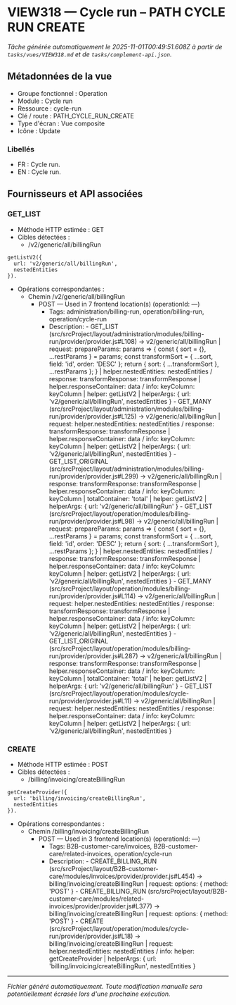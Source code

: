 # VIEW318 — Cycle run – PATH CYCLE RUN CREATE

_Tâche générée automatiquement le 2025-11-01T00:49:51.608Z à partir de `tasks/vues/VIEW318.md` et de `tasks/complement-api.json`._

## Métadonnées de la vue

- Groupe fonctionnel : Operation
- Module : Cycle run
- Ressource : cycle-run
- Clé / route : PATH_CYCLE_RUN_CREATE
- Type d'écran : Vue composite
- Icône : Update

### Libellés
- FR : Cycle run.
- EN : Cycle run.

## Fournisseurs et API associées

### GET_LIST

- Méthode HTTP estimée : GET
- Cibles détectées :
  - /v2/generic/all/billingRun

```text
getListV2({
  url: 'v2/generic/all/billingRun',
  nestedEntities
}).
```

- Opérations correspondantes :
  - Chemin /v2/generic/all/billingRun
    - POST — Used in 7 frontend location(s) (operationId: —)
      - Tags: administration/billing-run, operation/billing-run, operation/cycle-run
      - Description: - GET_LIST (src/srcProject/layout/administration/modules/billing-run/provider/provider.js#L108) -> v2/generic/all/billingRun | request: prepareParams: params => { const { sort = {}, ...restParams } = params; const transformSort = { ...sort, field: 'id', order: 'DESC' }; return { sort: { ...transformSort }, ...restParams }; } | helper.nestedEntities: nestedEntities / response: transformResponse: transformResponse | helper.responseContainer: data / info: keyColumn: keyColumn | helper: getListV2 | helperArgs: { url: 'v2/generic/all/billingRun', nestedEntities } - GET_MANY (src/srcProject/layout/administration/modules/billing-run/provider/provider.js#L125) -> v2/generic/all/billingRun | request: helper.nestedEntities: nestedEntities / response: transformResponse: transformResponse | helper.responseContainer: data / info: keyColumn: keyColumn | helper: getListV2 | helperArgs: { url: 'v2/generic/all/billingRun', nestedEntities } - GET_LIST_ORIGINAL (src/srcProject/layout/administration/modules/billing-run/provider/provider.js#L299) -> v2/generic/all/billingRun | response: transformResponse: transformResponse | helper.responseContainer: data / info: keyColumn: keyColumn | totalContainer: 'total' | helper: getListV2 | helperArgs: { url: 'v2/generic/all/billingRun' } - GET_LIST (src/srcProject/layout/operation/modules/billing-run/provider/provider.js#L98) -> v2/generic/all/billingRun | request: prepareParams: params => { const { sort = {}, ...restParams } = params; const transformSort = { ...sort, field: 'id', order: 'DESC' }; return { sort: { ...transformSort }, ...restParams }; } | helper.nestedEntities: nestedEntities / response: transformResponse: transformResponse | helper.responseContainer: data / info: keyColumn: keyColumn | helper: getListV2 | helperArgs: { url: 'v2/generic/all/billingRun', nestedEntities } - GET_MANY (src/srcProject/layout/operation/modules/billing-run/provider/provider.js#L114) -> v2/generic/all/billingRun | request: helper.nestedEntities: nestedEntities / response: transformResponse: transformResponse | helper.responseContainer: data / info: keyColumn: keyColumn | helper: getListV2 | helperArgs: { url: 'v2/generic/all/billingRun', nestedEntities } - GET_LIST_ORIGINAL (src/srcProject/layout/operation/modules/billing-run/provider/provider.js#L287) -> v2/generic/all/billingRun | response: transformResponse: transformResponse | helper.responseContainer: data / info: keyColumn: keyColumn | totalContainer: 'total' | helper: getListV2 | helperArgs: { url: 'v2/generic/all/billingRun' } - GET_LIST (src/srcProject/layout/operation/modules/cycle-run/provider/provider.js#L11) -> v2/generic/all/billingRun | request: helper.nestedEntities: nestedEntities / response: helper.responseContainer: data / info: keyColumn: keyColumn | helper: getListV2 | helperArgs: { url: 'v2/generic/all/billingRun', nestedEntities }

### CREATE

- Méthode HTTP estimée : POST
- Cibles détectées :
  - /billing/invoicing/createBillingRun

```text
getCreateProvider({
  url: 'billing/invoicing/createBillingRun',
  nestedEntities
}).
```

- Opérations correspondantes :
  - Chemin /billing/invoicing/createBillingRun
    - POST — Used in 3 frontend location(s) (operationId: —)
      - Tags: B2B-customer-care/invoices, B2B-customer-care/related-invoices, operation/cycle-run
      - Description: - CREATE_BILLING_RUN (src/srcProject/layout/B2B-customer-care/modules/invoices/provider/provider.js#L454) -> billing/invoicing/createBillingRun | request: options: { method: 'POST' } - CREATE_BILLING_RUN (src/srcProject/layout/B2B-customer-care/modules/related-invoices/provider/provider.js#L377) -> billing/invoicing/createBillingRun | request: options: { method: 'POST' } - CREATE (src/srcProject/layout/operation/modules/cycle-run/provider/provider.js#L18) -> billing/invoicing/createBillingRun | request: helper.nestedEntities: nestedEntities / info: helper: getCreateProvider | helperArgs: { url: 'billing/invoicing/createBillingRun', nestedEntities }

---

_Fichier généré automatiquement. Toute modification manuelle sera potentiellement écrasée lors d'une prochaine exécution._
